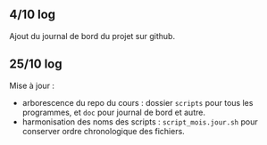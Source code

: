 ## 4/10 log
Ajout du journal de bord du projet sur github.

## 25/10 log
Mise à jour : 
- arborescence du repo du cours : dossier `scripts` pour tous les programmes, et `doc` pour journal de bord et autre. 
- harmonisation des noms des scripts : `script_mois.jour.sh` pour conserver ordre chronologique des fichiers.